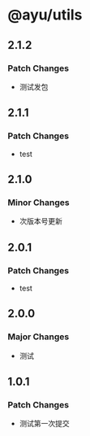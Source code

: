 # @ayu/utils

## 2.1.2

### Patch Changes

- 测试发包

## 2.1.1

### Patch Changes

- test

## 2.1.0

### Minor Changes

- 次版本号更新

## 2.0.1

### Patch Changes

- test

## 2.0.0

### Major Changes

- 测试

## 1.0.1

### Patch Changes

- 测试第一次提交
